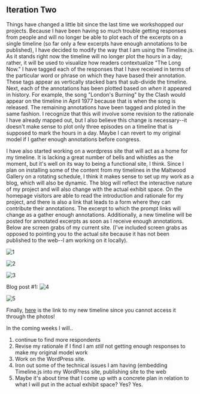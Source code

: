 ## Iteration Two

Things have changed a little bit since the last time we workshopped our projects. Because I have been having so much trouble getting responses from people and will no longer be able to plot each of the excerpts on a single timeline (so far only a few excerpts have enough annotations to be published), I have decided to modify the way that I am using the Timeline.js. As it stands right now the timeline will no longer plot the hours in a day; rather, it will be used to visualize how readers contextualize "The Long Now." I have tagged each of the responses that I have received in terms of the particular word or phrase on which they have based their annotation. These tags appear as vertically stacked bars that sub-divide the timeline. Next, each of the annotations has been plotted based on *when* it appeared in history. For example, the song "London's Burning" by the Clash would appear on the timeline in April 1977 because that is when the song is released. The remaining annotations have been tagged and ploted in the same fashion. I recognize that this will involve some revision to the rationale I have already mapped out, but I also believe this change is necessary--it doesn't make sense to plot only three episodes on a timeline that is supposed to mark the hours in a day. Maybe I can revert to my original model if I gather enough annotations before congress.

I have also started working on a wordpress site that will act as a home for my timeline. It is lacking a great number of bells and whistles as the moment, but it's well on its way to being a functional site, I think. Since I plan on installing some of the content from my timelines in the Maltwood Gallery on a rotating schedule, I think it makes sense to set up my work as a blog, which will also be dynamic. The blog will reflect the interactive nature of my project and will also change with the actual exhibit space. On the homepage visitors are able to read the introduction and rationale for my project, and there is also a link that leads to a form where they can contribute their annotations. The excerpt to which the prompt links will change as a gather enough annotations. Additionally, a new timeline will be posted for annotated excerpts as soon as I receive enough annotations. Below are screen grabs of my current site. (I've included screen grabs as opposed to pointing you to the actual site because it has not been published to the web--I am working on it locally).

![1](http://farm9.staticflickr.com/8247/8593320346_bbb9de7362_b.jpg)

![2](http://farm9.staticflickr.com/8087/8592220303_03675458b6_c.jpg)

![3](http://farm9.staticflickr.com/8382/8592220549_38200cd157_c.jpg)

Blog post #1:
![4](http://farm9.staticflickr.com/8236/8593321304_83d09667c3_c.jpg)

![5](http://farm9.staticflickr.com/8381/8593323398_891d7f6cc5_c.jpg)

Finally, [here](http://embed.verite.co/timeline/?source=0AsalqSmV3d5sdDBXdDVyUElzNGN0LTl6ODlwVE1jMEE&font=Bevan-PotanoSans&maptype=toner&lang=en&hash_bookmark=true&height=650#0) is the link to my new timeline since you cannot access it through the photos!

In the coming weeks I will.. 

1. continue to find more respondents
2. Revise my rationale if I find I am *still* not getting enough responses to make my original model work
3. Work on the WordPress site.
4. Iron out some of the technical issues I am having (embedding Timeline.js into my WordPress site, publishing site to the web
5. Maybe it's about time that I come up with a concrete plan in relation to what I will put in the actual exhibit space? Yes? Yes.
